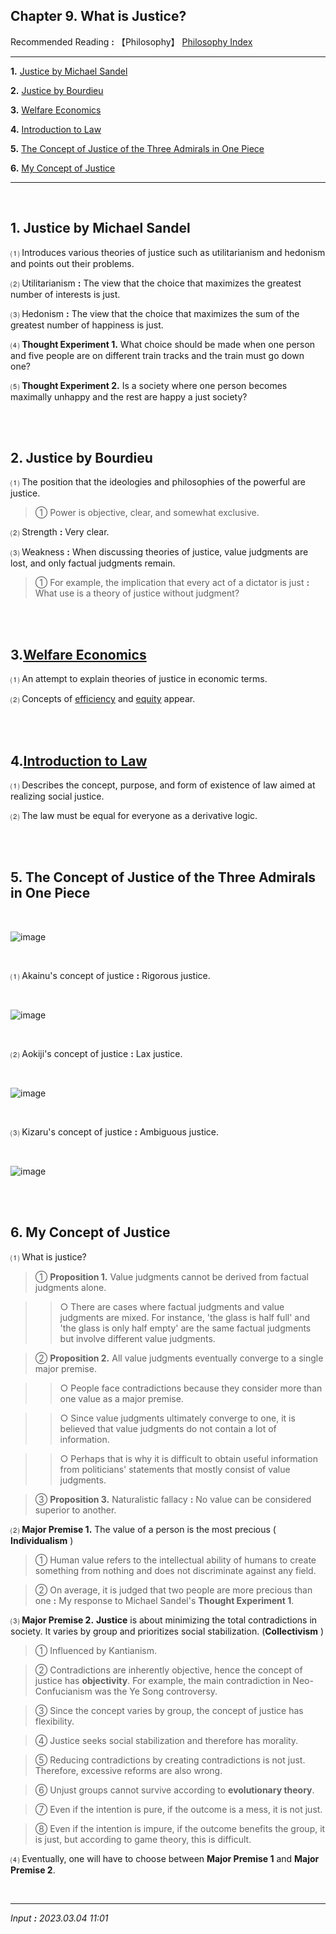 ## **Chapter 9. What is Justice?**

Recommended Reading **:** 【Philosophy】 [Philosophy Index](https://jb243.github.io/pages/482)

---

**1.** [Justice by Michael Sandel](#1-justice-by-michael-sandel)

**2.** [Justice by Bourdieu](#2-justice-by-bourdieu)

**3.** [Welfare Economics](#3-welfare-economics)

**4.** [Introduction to Law](#4-introduction-to-law)

**5.** [The Concept of Justice of the Three Admirals in One Piece](#5-the-concept-of-justice-of-the-three-admirals-in-one-piece)

**6.** [My Concept of Justice](#6-my-concept-of-justice)

---

<br>

## **1\. Justice by Michael Sandel** 

⑴ Introduces various theories of justice such as utilitarianism and hedonism and points out their problems.

⑵ Utilitarianism **:** The view that the choice that maximizes the greatest number of interests is just.

⑶ Hedonism **:** The view that the choice that maximizes the sum of the greatest number of happiness is just.

⑷ **Thought Experiment 1.** What choice should be made when one person and five people are on different train tracks and the train must go down one?

⑸ **Thought Experiment 2.** Is a society where one person becomes maximally unhappy and the rest are happy a just society?

<br>

<br>

## **2\. Justice by Bourdieu**

⑴ The position that the ideologies and philosophies of the powerful are justice.

> ① Power is objective, clear, and somewhat exclusive.

⑵ Strength **:** Very clear.

⑶ Weakness **:** When discussing theories of justice, value judgments are lost, and only factual judgments remain.

> ① For example, the implication that every act of a dictator is just **:** What use is a theory of justice without judgment?

<br>

<br>

## **3.[Welfare Economics](https://jb243.github.io/pages/2044)**

⑴ An attempt to explain theories of justice in economic terms.

⑵ Concepts of [efficiency](https://jb243.github.io/pages/2044) and [equity](https://jb243.github.io/pages/2044) appear.

<br>

<br>

## **4.[Introduction to Law](https://jb243.github.io/pages/1733)**

⑴ Describes the concept, purpose, and form of existence of law aimed at realizing social justice.

⑵ The law must be equal for everyone as a derivative logic.

<br>

<br>

## **5\. The Concept of Justice of the Three Admirals in One Piece**

<br>

![image](https://github.com/JB243/jb243.github.io/assets/55747737/0e08446a-cacc-4e4b-9ad3-11e512856c85)

<br>

⑴ Akainu's concept of justice **:** Rigorous justice.

<br>

![image](https://github.com/JB243/jb243.github.io/assets/55747737/37e9419e-8844-405f-97ed-f657548f5482)

<br>

⑵ Aokiji's concept of justice **:** Lax justice.

<br>

![image](https://github.com/JB243/jb243.github.io/assets/55747737/cf081932-46a4-4429-865e-cf3b84464723)

<br>

⑶ Kizaru's concept of justice **:** Ambiguous justice.

<br>

![image](https://github.com/JB243/jb243.github.io/assets/55747737/11307cb9-4d24-4984-b784-927ac6b54a03)

<br>

<br>

## **6\. My Concept of Justice**

⑴ What is justice?

> ① **Proposition 1.** Value judgments cannot be derived from factual judgments alone.

>> ○ There are cases where factual judgments and value judgments are mixed. For instance, 'the glass is half full' and 'the glass is only half empty' are the same factual judgments but involve different value judgments.

> ② **Proposition 2.** All value judgments eventually converge to a single major premise.

>> ○ People face contradictions because they consider more than one value as a major premise.

>> ○ Since value judgments ultimately converge to one, it is believed that value judgments do not contain a lot of information.

>> ○ Perhaps that is why it is difficult to obtain useful information from politicians' statements that mostly consist of value judgments.

> ③ **Proposition 3.** Naturalistic fallacy **:** No value can be considered superior to another.

⑵ **Major Premise 1.** The value of a person is the most precious ( **Individualism** )

> ① Human value refers to the intellectual ability of humans to create something from nothing and does not discriminate against any field.

> ② On average, it is judged that two people are more precious than one **:** My response to Michael Sandel's **Thought Experiment 1**.

⑶ **Major Premise 2.** **Justice** is about minimizing the total contradictions in society. It varies by group and prioritizes social stabilization. (**Collectivism** )

> ① Influenced by Kantianism.

> ② Contradictions are inherently objective, hence the concept of justice has **objectivity**. For example, the main contradiction in Neo-Confucianism was the Ye Song controversy.

> ③ Since the concept varies by group, the concept of justice has flexibility.

> ④ Justice seeks social stabilization and therefore has morality.

> ⑤ Reducing contradictions by creating contradictions is not just. Therefore, excessive reforms are also wrong.

> ⑥ Unjust groups cannot survive according to **evolutionary theory**.

> ⑦ Even if the intention is pure, if the outcome is a mess, it is not just.

> ⑧ Even if the intention is impure, if the outcome benefits the group, it is just, but according to game theory, this is difficult.

⑷ Eventually, one will have to choose between **Major Premise 1** and **Major Premise 2**.

<br>

---

_Input **:** 2023.03.04 11:01_
